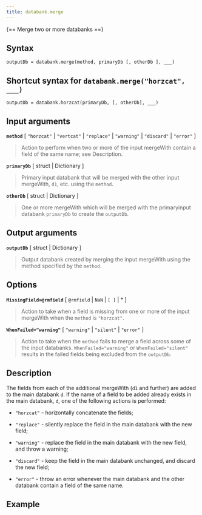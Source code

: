 ```yaml
---
title: databank.merge
---
```


{== Merge two or more databanks ==}


## Syntax

    outputDb = databank.merge(method, primaryDb [, otherDb ], ___)


## Shortcut syntax for `databank.merge("horzcat", ___)`

    outputDb = databank.horzcat(primaryDb, [, otherDb], ___)


## Input arguments


__`method`__ [ `"horzcat"` | `"vertcat"` | `"replace"` | `"warning"` | `"discard"` | `"error"` ] 
> 
> Action to perform when two or more of the input mergeWith contain a
> field of the same name; see Description.
> 


__`primaryDb`__ [ struct | Dictionary ] 
> 
> Primary input databank that will be merged with the other input
> mergeWith, `d1`, etc.  using the `method`.
> 


__`otherDb`__ [ struct | Dictionary ] 
> 
> One or more mergeWith which will be merged with the primaryinput databank
> `primaryDb` to create the `outputDb`.
> 


## Output arguments


__`outputDb`__ [ struct | Dictionary ] 
> 
> Output databank created by merging the input mergeWith using the
> method specified by the `method`.
> 


## Options

__`MissingField=@rmfield`__ [ `@rmfield` | `NaN` | `[ ]` | * ] 
> 
> Action to take when a field is missing from one or more of the
> input mergeWith when the `method` is `"horzcat"`.
> 


__`WhenFailed="warning"`__ [ `"warning"` | `"silent"` | `"error"` ]
>
> Action to take when the `method` fails to merge a field across some of
> the input databanks. `WhenFailed="warning"` or `WhenFailed="silent"`
> results in the failed fields being excluded from the `outputDb`.
>


## Description

The fields from each of the additional mergeWith (`d1` and further) are
added to the main databank `d`. If the name of a field to be added
already exists in the main databank, `d`, one of the following actions is
performed:

* `"horzcat"` - horizontally concatenate the fields;

* `"replace"` - silently replace the field in the main databank with the
  new field;

* `"warning"` - replace the field in the main databank with the
  new field, and throw a warning;

* `"discard"` - keep the field in the main databank unchanged, and discard
  the new field;

* `"error"` - throw an error whenever the main databank and the other
  databank contain a field of the same name.


## Example


